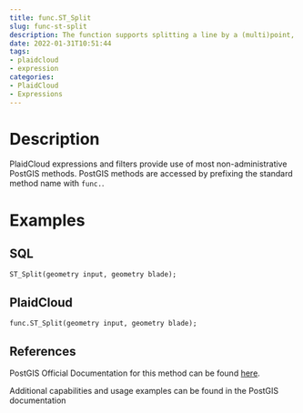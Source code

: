 ```yaml
---
title: func.ST_Split
slug: func-st-split
description: The function supports splitting a line by a (multi)point, (multi)line or (multi)polygon boundary, or a (multi)polygon by line
date: 2022-01-31T10:51:44
tags:
- plaidcloud
- expression
categories:
- PlaidCloud
- Expressions
---
```



# Description


PlaidCloud expressions and filters provide use of most non-administrative PostGIS methods. PostGIS methods are accessed by prefixing the standard method name with `func.`.



# Examples


## SQL



```
ST_Split(geometry input, geometry blade);
```


## PlaidCloud



```
func.ST_Split(geometry input, geometry blade);
```


## References


PostGIS Official Documentation for this method can be found [here](https://postgis.net/docs/manual-3.1/ST_Split.html).



Additional capabilities and usage examples can be found in the PostGIS documentation


